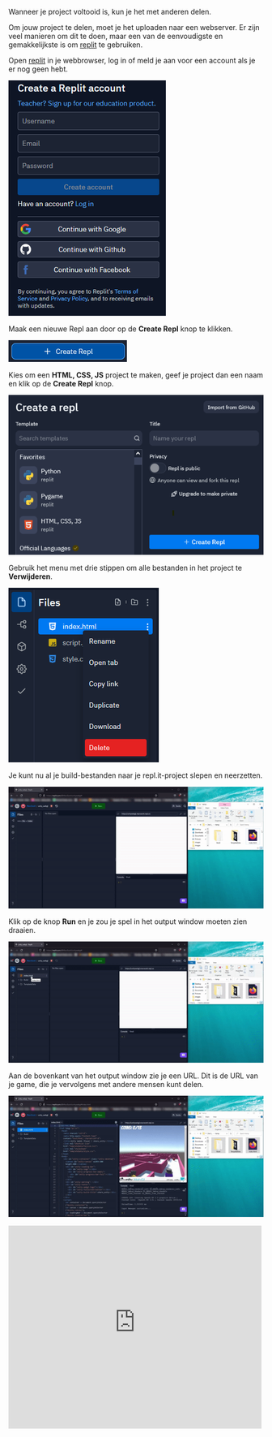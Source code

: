 Wanneer je project voltooid is, kun je het met anderen delen.

Om jouw project te delen, moet je het uploaden naar een webserver. Er zijn veel manieren om dit te doen, maar een van de eenvoudigste en gemakkelijkste is om [replit](https://replit.com/signup?from=landing) te gebruiken.

Open [replit](https://replit.com/signup?from=landing) in je webbrowser, log in of meld je aan voor een account als je er nog geen hebt.

![aanmelden en inloggen bij replit](images/replit_signup.png)

Maak een nieuwe Repl aan door op de **Create Repl** knop te klikken.

![create repl knop](images/9_create_repl.png)

Kies om een **HTML, CSS, JS** project te maken, geef je project dan een naam en klik op de **Create Repl** knop.

![html-, css-, js-menu voor het maken van een nieuwe repl](images/10_html_repl.png)

Gebruik het menu met drie stippen om alle bestanden in het project te **Verwijderen**.

![menu geselecteerd voor het index bestand en de Delete knop in rood weergegeven](images/11_delete_files.png)

Je kunt nu al je build-bestanden naar je repl.it-project slepen en neerzetten.

![animatie van de Build, TemplateData en index.html overgebracht naar repl.it](images/transfer_files.gif)

Klik op de knop **Run** en je zou je spel in het output window moeten zien draaien.

![spel dat wordt uitgevoerd, weergegeven in het output venster](images/run_replit.gif)

Aan de bovenkant van het output window zie je een URL. Dit is de URL van je game, die je vervolgens met andere mensen kunt delen.

![url kopiëren en plakken in het browservenster om te laten zien dat de game online draait](images/share_online.gif)

<div>
  <iframe allowtransparency="true" width="500" height="400" src="https://sharegame.marcscott.repl.co/" frameborder="0"></iframe>
</div>






